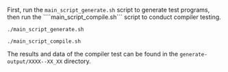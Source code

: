 First, run the ```main_script_generate.sh``` script to generate test programs, then run the ````main_script_compile.sh``` script to conduct compiler testing.

```./main_script_generate.sh```

```./main_script_compile.sh```

The results and data of the compiler test can be found in the ```generate-output/XXXX--XX_XX``` directory.

